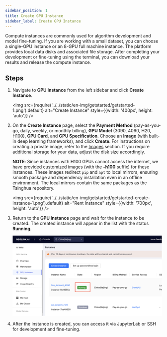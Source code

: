 ```yaml
---
sidebar_position: 1
title: Create GPU Instance
sidebar_label: Create GPU Instance
---
```


Compute instances are commonly used for algorithm development and model fine-tuning. If you are working with a small dataset, you can choose a single-GPU instance or an 8-GPU full machine instance. The platform provides local data disks and associated file storage. After completing your development or fine-tuning using the terminal, you can download your results and release the compute instance.

## Steps

1. Navigate to **GPU Instance** from the left sidebar and click **Create Instance**.

   <img src={require('../../static/en-img/getstarted/getstarted-1.png').default} alt="Create Instance" style={{width: '400px', height: 'auto'}} />

2. On the **Create Instance** page, select the **Payment Method** (pay-as-you-go, daily, weekly, or monthly billing), **GPU Model** (3090, 4090, H20, H100), **GPU Card**, and **GPU Specification**. Choose an **Image** (with built-in deep learning frameworks), and click **Create**. For instructions on creating a private image, refer to the [Images](../ConfigureEnvironment/image.md) section. If you require additional storage for your data, adjust the disk size accordingly.

   **NOTE**: Since instances with H100 GPUs cannot access the internet, we have provided customized images (with the **-h100** suffix) for these instances. These images redirect `pip` and `apt` to local mirrors, ensuring smooth package and dependency installation even in an offline environment. The local mirrors contain the same packages as the Tsinghua repository.

   <img src={require('../../static/en-img/getstarted/getstarted-create-instance-1.png').default} alt="Rent Instance" style={{width: '700px', height: 'auto'}} />

3. Return to the **GPU Instance** page and wait for the instance to be created. The created instance will appear in the list with the status **Running**.

   ![Compute Instance Creation - Example](../../static/en-img/containerinstance/containerinstance-1.png)

4. After the instance is created, you can access it via JupyterLab or SSH for development and fine-tuning.
